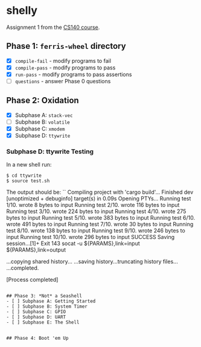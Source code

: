 # shelly
Assignment 1 from the [CS140 course](https://cs140e.sergio.bz/assignments/1-shell/).

## Phase 1: `ferris-wheel` directory
- [x] `compile-fail` - modify programs to fail
- [x] `compile-pass` - modify programs to pass
- [x] `run-pass` - modify programs to pass assertions
- [ ] `questions` - answer Phase 0 questions

## Phase 2: Oxidation
- [x] Subphase A: `stack-vec`
- [ ] Subphase B: `volatile`
- [x] Subphase C: `xmodem` 
- [x] Subphase D: `ttywrite`

### Subphase D: ttywrite Testing
In a new shell run:

```
$ cd ttywrite
$ source test.sh
```

The output should be:
``
Compiling project with 'cargo build'...
    Finished dev [unoptimized + debuginfo] target(s) in 0.09s
Opening PTYs...
Running test 1/10.
wrote 8 bytes to input
Running test 2/10.
wrote 116 bytes to input
Running test 3/10.
wrote 224 bytes to input
Running test 4/10.
wrote 275 bytes to input
Running test 5/10.
wrote 383 bytes to input
Running test 6/10.
wrote 491 bytes to input
Running test 7/10.
wrote 30 bytes to input
Running test 8/10.
wrote 138 bytes to input
Running test 9/10.
wrote 246 bytes to input
Running test 10/10.
wrote 296 bytes to input
SUCCESS
Saving session...[1]+  Exit 143                socat -u ${PARAMS},link=input ${PARAMS},link=output

...copying shared history...
...saving history...truncating history files...
...completed.

[Process completed]
```

## Phase 3: *Not* a Seashell
- [ ] Subphase A: Getting Started
- [ ] Subphase B: System Timer
- [ ] Subphase C: GPIO
- [ ] Subphase D: UART
- [ ] Subphase E: The Shell
     
     
## Phase 4: Boot 'em Up
